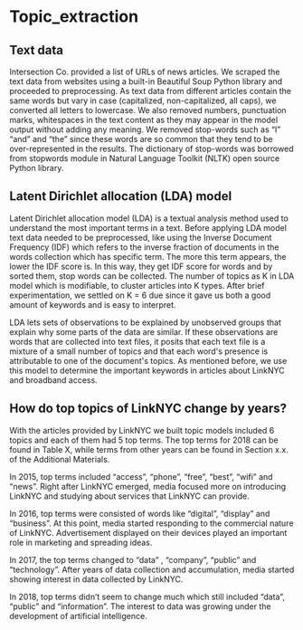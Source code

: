 # Topic_extraction

## Text data

Intersection Co. provided a list of URLs of news articles. We scraped the text data from websites using a built-in Beautiful Soup Python library and proceeded to preprocessing. As text data from different articles contain the same words but vary in case (capitalized, non-capitalized, all caps), we converted all letters to lowercase. We also removed numbers, punctuation marks, whitespaces in the text content as they may appear in the model output without adding any meaning. We removed stop-words such as “I” “and” and “the” since these words are so common that they tend to be over-represented in the results. The dictionary of stop-words was borrowed from stopwords module in Natural Language Toolkit (NLTK) open source Python library. 


## Latent Dirichlet allocation (LDA) model 

Latent Dirichlet allocation model (LDA) is a textual analysis method used to understand the most important terms in a text.  Before applying LDA model text data needed to be preprocessed, like  using the Inverse Document Frequency (IDF) which refers to the inverse fraction of documents in the words collection which has specific term. The more this term appears, the lower the IDF score is. In this way, they get IDF score for words and by sorted them, stop words can be collected.  The number of topics as K in LDA model which is modifiable, to cluster articles into K types. After brief experimentation, we settled on K = 6 due since it gave us both a good amount of keywords and is easy to interpret.

LDA lets sets of observations to be explained by unobserved groups that explain why some parts of the data are similar. If these observations are words that are collected into text files, it posits that each text file is a mixture of a small number of topics and that each word's presence is attributable to one of the document's topics. As mentioned before, we use this model to determine the important keywords in articles about LinkNYC and broadband access. 

## How do top topics of LinkNYC change by years?

With the articles provided by LinkNYC we built topic models included 6 topics and each of them had 5 top terms. The top terms for 2018 can be found in Table X, while terms from other years can be found in Section x.x. of the Additional Materials.

In 2015, top terms included  “access”, “phone”, “free”, “best”, “wifi” and “news”. Right after LinkNYC emerged, media focused more on introducing LinkNYC and studying about services that LinkNYC can provide. 

In 2016, top terms were consisted of words like “digital”, “display” and  “business”. At this point, media started responding to the commercial nature of LinkNYC. Advertisement displayed on their devices played an important role in marketing and spreading ideas. 

In 2017, the top terms changed to “data” , “company”, “public” and “technology”. After years of data collection and accumulation, media started showing interest in data collected by LinkNYC. 

In 2018, top terms didn’t seem to change much which still included “data”, “public” and “information”. The interest to data was growing under the development of artificial intelligence.



